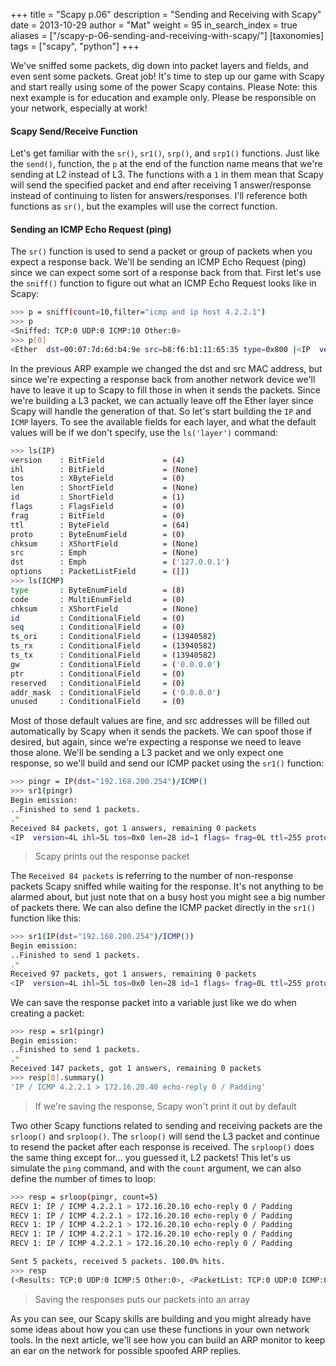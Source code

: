 +++
title = "Scapy p.06"
description = "Sending and Receiving with Scapy"
date = 2013-10-29
author = "Mat"
weight = 95
in_search_index = true
aliases = ["/scapy-p-06-sending-and-receiving-with-scapy/"]
[taxonomies]
tags = ["scapy", "python"]
+++

We've sniffed some packets, dig down into packet layers and fields, and even sent some packets. Great job! It's time to step up our game with Scapy and start really using some of the power Scapy contains. Please Note: this next example is for education and example only. Please be responsible on your network, especially at work!
<!-- more -->
#### Scapy Send/Receive Function

Let's get familiar with the `sr()`, `sr1()`, `srp()`, and `srp1()` functions. Just like the `send()`, function, the `p` at the end of the function name means that we're sending at L2 instead of L3. The functions with a `1` in them mean that Scapy will send the specified packet and end after receiving 1 answer/response instead of continuing to listen for answers/responses. I'll reference both functions as `sr()`, but the examples will use the correct function.

#### Sending an ICMP Echo Request (ping)

The `sr()` function is used to send a packet or group of packets when you expect a response back. We'll be sending an ICMP Echo Request (ping) since we can expect some sort of a response back from that. First let's use the `sniff()` function to figure out what an ICMP Echo Request looks like in Scapy:

```sh
>>> p = sniff(count=10,filter="icmp and ip host 4.2.2.1")
>>> p
<Sniffed: TCP:0 UDP:0 ICMP:10 Other:0>
>>> p[0]
<Ether  dst=00:07:7d:6d:b4:9e src=b8:f6:b1:11:65:35 type=0x800 |<IP  version=4L ihl=5L tos=0x0 len=84 id=14488 flags= frag=0L ttl=64 proto=icmp chksum=0x7bd6 src=172.16.20.40 dst=4.2.2.1 options=[] |<ICMP  type=echo-request code=0 chksum=0xaba6 id=0x55d3 seq=0x0 |<Raw |>>
```

In the previous ARP example we changed the dst and src MAC address, but since we're expecting a response back from another network device we'll have to leave it up to Scapy to fill those in when it sends the packets. Since we're building a L3 packet, we can actually leave off the Ether layer since Scapy will handle the generation of that. So let's start building the `IP` and `ICMP` layers. To see the available fields for each layer, and what the default values will be if we don't specify, use the `ls('layer')` command:

```sh
>>> ls(IP)
version    : BitField             = (4)
ihl        : BitField             = (None)
tos        : XByteField           = (0)
len        : ShortField           = (None)
id         : ShortField           = (1)
flags      : FlagsField           = (0)
frag       : BitField             = (0)
ttl        : ByteField            = (64)
proto      : ByteEnumField        = (0)
chksum     : XShortField          = (None)
src        : Emph                 = (None)
dst        : Emph                 = ('127.0.0.1')
options    : PacketListField      = ([])
>>> ls(ICMP)
type       : ByteEnumField        = (8)
code       : MultiEnumField       = (0)
chksum     : XShortField          = (None)
id         : ConditionalField     = (0)
seq        : ConditionalField     = (0)
ts_ori     : ConditionalField     = (13940582)
ts_rx      : ConditionalField     = (13940582)
ts_tx      : ConditionalField     = (13940582)
gw         : ConditionalField     = ('0.0.0.0')
ptr        : ConditionalField     = (0)
reserved   : ConditionalField     = (0)
addr_mask  : ConditionalField     = ('0.0.0.0')
unused     : ConditionalField     = (0)
```

Most of those default values are fine, and src addresses will be filled out automatically by Scapy when it sends the packets. We can spoof those if desired, but again, since we're expecting a response we need to leave those alone. We'll be sending a L3 packet and we only expect one response, so we'll build and send our ICMP packet using the `sr1()` function:

```sh
>>> pingr = IP(dst="192.168.200.254")/ICMP()
>>> sr1(pingr)
Begin emission:
..Finished to send 1 packets.
.*
Received 84 packets, got 1 answers, remaining 0 packets
<IP  version=4L ihl=5L tos=0x0 len=28 id=1 flags= frag=0L ttl=255 proto=icmp chksum=0xa7c4 src=4.2.2.1 dst=172.16.20.40 options=[] |<ICMP  type=echo-reply code=0 chksum=0xffff id=0x0 seq=0x0 |<Padding |>>>
```

>  Scapy prints out the response packet

The `Received 84 packets` is referring to the number of non-response packets Scapy sniffed while waiting for the response. It's not anything to be alarmed about, but just note that on a busy host you might see a big number of packets there. We can also define the ICMP packet directly in the `sr1()` function like this:

```sh
>>> sr1(IP(dst="192.168.200.254")/ICMP())
Begin emission:
..Finished to send 1 packets.
.*
Received 97 packets, got 1 answers, remaining 0 packets
<IP  version=4L ihl=5L tos=0x0 len=28 id=1 flags= frag=0L ttl=255 proto=icmp chksum=0xa7c4 src=4.2.2.1 dst=172.16.20.40 options=[] |<ICMP  type=echo-reply code=0 chksum=0xffff id=0x0 seq=0x0 |<Padding |>>>
```

We can save the response packet into a variable just like we do when creating a packet:

```sh
>>> resp = sr1(pingr)
Begin emission:
..Finished to send 1 packets.
.*
Received 147 packets, got 1 answers, remaining 0 packets
>>> resp[0].summary()
'IP / ICMP 4.2.2.1 > 172.16.20.40 echo-reply 0 / Padding'
```

> If we're saving the response, Scapy won't print it out by default

Two other Scapy functions related to sending and receiving packets are the `srloop()` and `srploop()`. The `srloop()` will send the L3 packet and continue to resend the packet after each response is received. The `srploop()` does the same thing except for... you guessed it, L2 packets! This let's us simulate the `ping` command, and with the `count` argument, we can also define the number of times to loop:

```sh
>>> resp = srloop(pingr, count=5)
RECV 1: IP / ICMP 4.2.2.1 > 172.16.20.10 echo-reply 0 / Padding
RECV 1: IP / ICMP 4.2.2.1 > 172.16.20.10 echo-reply 0 / Padding
RECV 1: IP / ICMP 4.2.2.1 > 172.16.20.10 echo-reply 0 / Padding
RECV 1: IP / ICMP 4.2.2.1 > 172.16.20.10 echo-reply 0 / Padding
RECV 1: IP / ICMP 4.2.2.1 > 172.16.20.10 echo-reply 0 / Padding

Sent 5 packets, received 5 packets. 100.0% hits.
>>> resp
(<Results: TCP:0 UDP:0 ICMP:5 Other:0>, <PacketList: TCP:0 UDP:0 ICMP:0 Other:0>)
```

> Saving the responses puts our packets into an array

As you can see, our Scapy skills are building and you might already have some ideas about how you can use these functions in your own network tools. In the next article, we'll see how you can build an ARP monitor to keep an ear on the network for possible spoofed ARP replies.